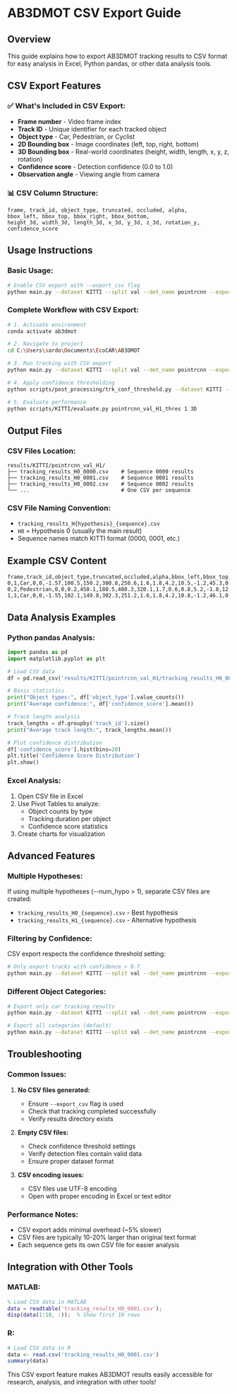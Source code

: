 # AB3DMOT CSV Export Guide

## Overview
This guide explains how to export AB3DMOT tracking results to CSV format for easy analysis in Excel, Python pandas, or other data analysis tools.

## CSV Export Features

### ✅ **What's Included in CSV Export:**
- **Frame number** - Video frame index
- **Track ID** - Unique identifier for each tracked object
- **Object type** - Car, Pedestrian, or Cyclist
- **2D Bounding box** - Image coordinates (left, top, right, bottom)
- **3D Bounding box** - Real-world coordinates (height, width, length, x, y, z, rotation)
- **Confidence score** - Detection confidence (0.0 to 1.0)
- **Observation angle** - Viewing angle from camera

### 📊 **CSV Column Structure:**
```
frame, track_id, object_type, truncated, occluded, alpha,
bbox_left, bbox_top, bbox_right, bbox_bottom,
height_3d, width_3d, length_3d, x_3d, y_3d, z_3d, rotation_y,
confidence_score
```

## Usage Instructions

### **Basic Usage:**
```bash
# Enable CSV export with --export_csv flag
python main.py --dataset KITTI --split val --det_name pointrcnn --export_csv
```

### **Complete Workflow with CSV Export:**
```bash
# 1. Activate environment
conda activate ab3dmot

# 2. Navigate to project
cd C:\Users\sardo\Documents\EcoCAR\AB3DMOT

# 3. Run tracking with CSV export
python main.py --dataset KITTI --split val --det_name pointrcnn --export_csv

# 4. Apply confidence thresholding
python scripts/post_processing/trk_conf_threshold.py --dataset KITTI --result_sha pointrcnn_val_H1

# 5. Evaluate performance
python scripts/KITTI/evaluate.py pointrcnn_val_H1_thres 1 3D
```

## Output Files

### **CSV Files Location:**
```
results/KITTI/pointrcnn_val_H1/
├── tracking_results_H0_0000.csv    # Sequence 0000 results
├── tracking_results_H0_0001.csv    # Sequence 0001 results  
├── tracking_results_H0_0002.csv    # Sequence 0002 results
└── ...                             # One CSV per sequence
```

### **CSV File Naming Convention:**
- `tracking_results_H{hypothesis}_{sequence}.csv`
- `H0` = Hypothesis 0 (usually the main result)
- Sequence names match KITTI format (0000, 0001, etc.)

## Example CSV Content

```csv
frame,track_id,object_type,truncated,occluded,alpha,bbox_left,bbox_top,bbox_right,bbox_bottom,height_3d,width_3d,length_3d,x_3d,y_3d,z_3d,rotation_y,confidence_score
0,1,Car,0,0,-1.57,100.5,150.2,300.8,250.6,1.6,1.8,4.2,10.5,-1.2,45.3,0.1,0.95
0,2,Pedestrian,0,0,0.2,450.1,180.5,480.3,320.1,1.7,0.6,0.8,5.2,-1.8,12.1,-0.3,0.87
1,1,Car,0,0,-1.55,102.1,149.8,302.3,251.2,1.6,1.8,4.2,10.8,-1.2,46.1,0.12,0.94
```

## Data Analysis Examples

### **Python pandas Analysis:**
```python
import pandas as pd
import matplotlib.pyplot as plt

# Load CSV data
df = pd.read_csv('results/KITTI/pointrcnn_val_H1/tracking_results_H0_0001.csv')

# Basic statistics
print("Object types:", df['object_type'].value_counts())
print("Average confidence:", df['confidence_score'].mean())

# Track length analysis
track_lengths = df.groupby('track_id').size()
print("Average track length:", track_lengths.mean())

# Plot confidence distribution
df['confidence_score'].hist(bins=20)
plt.title('Confidence Score Distribution')
plt.show()
```

### **Excel Analysis:**
1. Open CSV file in Excel
2. Use Pivot Tables to analyze:
   - Object counts by type
   - Tracking duration per object
   - Confidence score statistics
3. Create charts for visualization

## Advanced Features

### **Multiple Hypotheses:**
If using multiple hypotheses (--num_hypo > 1), separate CSV files are created:
- `tracking_results_H0_{sequence}.csv` - Best hypothesis
- `tracking_results_H1_{sequence}.csv` - Alternative hypothesis

### **Filtering by Confidence:**
CSV export respects the confidence threshold setting:
```bash
# Only export tracks with confidence > 0.7
python main.py --dataset KITTI --split val --det_name pointrcnn --export_csv --score_threshold 0.7
```

### **Different Object Categories:**
```bash
# Export only car tracking results
python main.py --dataset KITTI --split val --det_name pointrcnn --export_csv --cat Car

# Export all categories (default)
python main.py --dataset KITTI --split val --det_name pointrcnn --export_csv
```

## Troubleshooting

### **Common Issues:**

1. **No CSV files generated:**
   - Ensure `--export_csv` flag is used
   - Check that tracking completed successfully
   - Verify results directory exists

2. **Empty CSV files:**
   - Check confidence threshold settings
   - Verify detection files contain valid data
   - Ensure proper dataset format

3. **CSV encoding issues:**
   - CSV files use UTF-8 encoding
   - Open with proper encoding in Excel or text editor

### **Performance Notes:**
- CSV export adds minimal overhead (~5% slower)
- CSV files are typically 10-20% larger than original text format
- Each sequence gets its own CSV file for easier analysis

## Integration with Other Tools

### **MATLAB:**
```matlab
% Load CSV data in MATLAB
data = readtable('tracking_results_H0_0001.csv');
disp(data(1:10, :));  % Show first 10 rows
```

### **R:**
```r
# Load CSV data in R
data <- read.csv('tracking_results_H0_0001.csv')
summary(data)
```

This CSV export feature makes AB3DMOT results easily accessible for research, analysis, and integration with other tools!